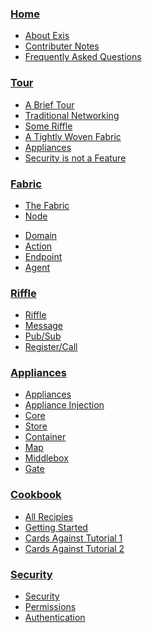 
### [Home](/pages/general/Home.md)

* [About Exis](/pages/general/Home.md)
* [Contributer Notes](/pages/general/Meta.md)
* [Frequently Asked Questions](/pages/general/Faq.md)


### [Tour](/pages/tour/Tour.md)

* [A Brief Tour](/pages/tour/Tour.md)
* [Traditional Networking](/pages/tour/OldSchool.md)
* [Some Riffle](/pages/tour/Riffle.md)
* [A Tightly Woven Fabric](/pages/tour/Fabric.md)
* [Appliances](/pages/tour/Appliances.md)
* [Security is not a Feature](/pages/tour/Security.md)


### [Fabric](/pages/fabric/Fabric.md)

* [The Fabric](/pages/fabric/Fabric.md)
* [Node](/pages/fabric/Node.md)
<!-- * [Owner](/pages/fabric/Owner.md) -->
<!-- * [Tenant](/pages/fabric/Tenant.md) -->
* [Domain](/pages/riffle/Domain.md)
* [Action](/pages/riffle/Action.md)
* [Endpoint](/pages/riffle/Endpoint.md)
* [Agent](/pages/riffle/Agent.md)


### [Riffle](/pages/riffle/Riffle.md)

* [Riffle](/pages/riffle/Riffle.md)
* [Message](/pages/riffle/Message.md)
* [Pub/Sub](/pages/riffle/PubSub.md)
* [Register/Call](/pages/riffle/RegisterCall.md)


### [Appliances](/pages/appliances/Appliances.md)

* [Appliances](/pages/appliances/Appliances.md)
* [Appliance Injection](/pages/appliances/Injection.md)
* [Core](/pages/appliances/Core-Appliances.md)
* [Store](/pages/appliances/Store-Appliances.md)
* [Container](/pages/appliances/Container-Appliances.md)
* [Map](/pages/appliances/Map-Appliances.md)
* [Middlebox](/pages/appliances/Middlebox-Appliances.md)
* [Gate](/pages/appliances/Gate-Appliances.md)


### [Cookbook](/pages/samples/Samples.md)

* [All Recipies](/pages/samples/Samples.md)
* [Getting Started](/pages/samples/Getting-Started.md)
* [Cards Against Tutorial 1](/pages/samples/SwiftCardsTutorial.md)
* [Cards Against Tutorial 2](/pages/samples/SwiftCardsTutorial2.md)

### [Security](/pages/security/Security.md)

* [Security](/pages/security/Security.md)
* [Permissions](/pages/security/Permission.md)
* [Authentication](/pages/security/Authentication.md)

<!-- * [Credentials](/pages/security/Credentials.md)
* [Security Flows](/pages/security/Security-Flows.md) -->



<!--

#####Messaging:

[[Message|Message]]

[[Register/Call|RegisterCall]]

[[PubSub|PubSub]]

#####Appliances:-->
